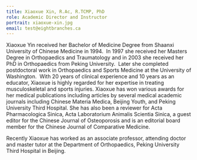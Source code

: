 ```yaml
---
title: Xiaoxue Xin, R.Ac, R.TCMP, PhD
role: Academic Director and Instructor
portrait: xiaoxue-xin.jpg
email: test@eightbranches.ca
---
```

Xiaoxue Yin received her Bachelor of Medicine Degree from Shaanxi University of Chinese Medicine in 1994.  In 1997 she received her Masters Degree in Orthopaedics and Traumatology and in 2003 she received her PhD in Orthopaedics from Peking University.  Later she completed postdoctoral work in Orthopaedics and Sports Medicine at the University of Washington.  With 20 years of clinical experience and 10 years as an educator, Xiaoxue is highly regarded for her expertise in treating musculoskeletal and sports injuries. Xiaoxue has won various awards for her medical publications including articles by several medical academic journals including Chinese Materia Medica, Beijing Youth, and Peking University Third Hospital. She has also been a reviewer for Acta Pharmacologica Sinica, Acta Laboratorium Animalis Scientia Sinica, a guest editor for the Chinese Journal of Osteoporosis and is an editorial board member for the Chinese Journal of Comparative Medicine.

Recently Xiaoxue has worked as an associate professor, attending doctor and master tutor at the Department of Orthopaedics, Peking University Third Hospital in Beijing.
